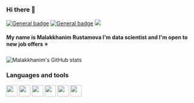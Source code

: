 ### Hi there 👋

[![General badge](https://img.shields.io/badge/LinkedIn-0077B5?style=for-the-badge&logo=linkedin&logoColor=white)](https://www.linkedin.com/in/rustamovam)
[![General badge](https://img.shields.io/badge/Medium-12100E?style=for-the-badge&logo=medium&logoColor=white)](https://medium.com/@rustamovamlk)
![](https://komarev.com/ghpvc/?username=malakkhanim&color=ff69b4)
#### My name is Malakkhanim Rustamova I'm data scientist and I'm open to new job offers :star:

![Malakkhanim's GitHub stats](https://github-readme-stats.vercel.app/api?username=malakkhanim&show_icons=true&theme=radical)

### Languages and tools
<a href="URL_REDIRECT" target="blank"><img align="center" src="https://img.icons8.com/color/344/python--v1.png" height="30" /></a>
<a href="URL_REDIRECT" target="blank"><img align="center" src="https://img.icons8.com/fluency/344/jupyter.png" height="30" /></a>
<a href="URL_REDIRECT" target="blank"><img align="center" src="https://img.icons8.com/color/344/java-coffee-cup-logo--v2.png" height="30" /></a>
<a href="URL_REDIRECT" target="blank"><img align="center" src="https://img.icons8.com/bubbles/344/r--v2.png" height="30" /></a>
<a href="URL_REDIRECT" target="blank"><img align="center" src="https://img.icons8.com/color/344/power-bi.png" height="30" /></a>
<a href="URL_REDIRECT" target="blank"><img align="center" src="https://img.icons8.com/color/344/sql.png" height="30" /></a>

<!--
**Malakkhanim/Malakkhanim** is a ✨ _special_ ✨ repository because its `README.md` (this file) appears on your GitHub profile.

Here are some ideas to get you started:

- 🔭 I’m currently working on ...
- 🌱 I’m currently learning ...
- 👯 I’m looking to collaborate on ...
- 🤔 I’m looking for help with ...
- 💬 Ask me about ...
- 📫 How to reach me: ...
- 😄 Pronouns: ...
- ⚡ Fun fact: ...
-->
